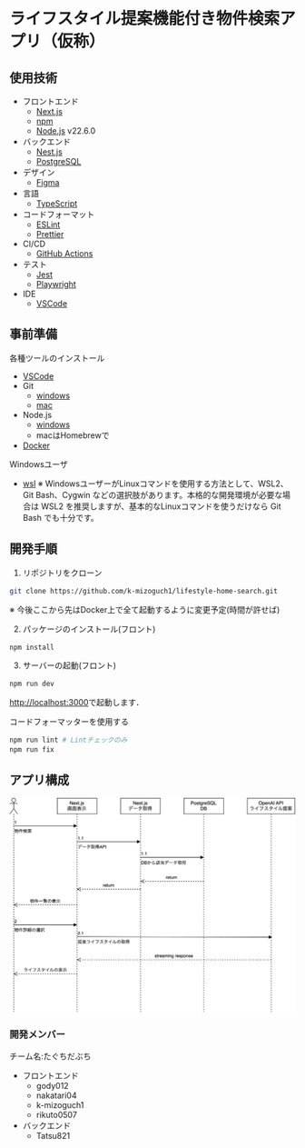 # ライフスタイル提案機能付き物件検索アプリ（仮称）

## 使用技術

- フロントエンド
  - [Next.js](https://nextjs.org/)
  - [npm](https://www.npmjs.com/)
  - [Node.js](https://nodejs.org/ja) v22.6.0
- バックエンド
  - [Nest.js](https://nestjs.com/)
  - [PostgreSQL](https://www.postgresql.org/)
- デザイン
  - [Figma](https://www.figma.com/)
- 言語
  - [TypeScript](https://www.typescriptlang.org/)
- コードフォーマット
  - [ESLint](https://eslint.org/)
  - [Prettier](https://prettier.io/)
- CI/CD
  - [GitHub Actions](https://github.com/features/actions)
- テスト
  - [Jest](https://jestjs.io/)
  - [Playwright](https://playwright.dev/)
- IDE
  - [VSCode](https://code.visualstudio.com/download)

## 事前準備

各種ツールのインストール

- [VSCode](https://code.visualstudio.com/download)
- Git
  - [windows](https://qiita.com/T-H9703EnAc/items/4fbe6593d42f9a844b1c)
  - [mac](https://zenn.dev/mesgory/articles/948876ac1b7517)
- Node.js
  - [windows](https://qiita.com/echolimitless/items/83f8658cf855de04b9ce)
  - macはHomebrewで
- [Docker](https://docs.docker.com/get-started/get-docker/)

Windowsユーザ

- [wsl](https://qiita.com/zakoken/items/61141df6aeae9e3f8e36)
  ※ WindowsユーザーがLinuxコマンドを使用する方法として、WSL2、Git Bash、Cygwin などの選択肢があります。本格的な開発環境が必要な場合は WSL2 を推奨しますが、基本的なLinuxコマンドを使うだけなら Git Bash でも十分です。

## 開発手順

1. リポジトリをクローン

```bash
git clone https://github.com/k-mizoguch1/lifestyle-home-search.git
```

※ 今後ここから先はDocker上で全て起動するように変更予定(時間が許せば)

2. パッケージのインストール(フロント)

```bash
npm install
```

3. サーバーの起動(フロント)

```bash
npm run dev
```

[http://localhost:3000](http://localhost:3000)で起動します．

コードフォーマッターを使用する

```bash
npm run lint # Lintチェックのみ
npm run fix
```

## アプリ構成

![シーケンス図](https://github.com/k-mizoguch1/lifestyle-home-search/blob/main/public/drawio/lifestyle-home-search-sequence.drawio.svg)

### 開発メンバー
チーム名:たぐちだぶち
- フロントエンド
  - gody012
  - nakatari04
  - k-mizoguch1
  - rikuto0507
- バックエンド
  - Tatsu821
